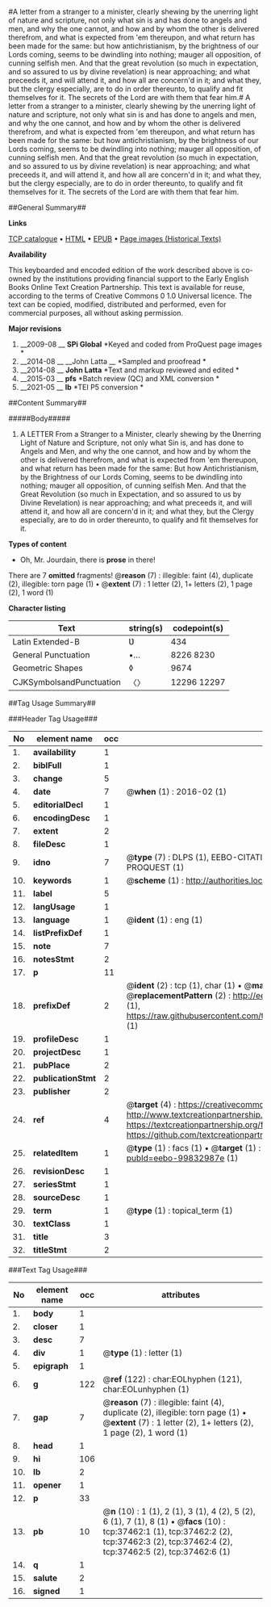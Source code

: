 #A letter from a stranger to a minister, clearly shewing by the unerring light of nature and scripture, not only what sin is and has done to angels and men, and why the one cannot, and how and by whom the other is delivered therefrom, and what is expected from 'em thereupon, and what return has been made for the same: but how antichristianism, by the brightness of our Lords coming, seems to be dwindling into nothing; mauger all opposition, of cunning selfish men. And that the great revolution (so much in expectation, and so assured to us by divine revelation) is near approaching; and what preceeds it, and will attend it, and how all are concern'd in it; and what they, but the clergy especially, are to do in order thereunto, to qualify and fit themselves for it. The secrets of the Lord are with them that fear him.#
A letter from a stranger to a minister, clearly shewing by the unerring light of nature and scripture, not only what sin is and has done to angels and men, and why the one cannot, and how and by whom the other is delivered therefrom, and what is expected from 'em thereupon, and what return has been made for the same: but how antichristianism, by the brightness of our Lords coming, seems to be dwindling into nothing; mauger all opposition, of cunning selfish men. And that the great revolution (so much in expectation, and so assured to us by divine revelation) is near approaching; and what preceeds it, and will attend it, and how all are concern'd in it; and what they, but the clergy especially, are to do in order thereunto, to qualify and fit themselves for it. The secrets of the Lord are with them that fear him.

##General Summary##

**Links**

[TCP catalogue](http://www.ota.ox.ac.uk/tcp/)  • 
[HTML](http://tei.it.ox.ac.uk/tcp/Texts-HTML/free/A48/A48036.html)  • 
[EPUB](http://tei.it.ox.ac.uk/tcp/Texts-EPUB/free/A48/A48036.epub) • 
[Page images (Historical Texts)](https://historicaltexts.jisc.ac.uk/eebo-99832987e)

**Availability**

This keyboarded and encoded edition of the work described above is co-owned by the
    institutions providing financial support to the Early English Books Online Text Creation
    Partnership. This text is available for reuse, according to the terms of  Creative Commons 0 1.0 Universal
    licence. The text can be copied, modified, distributed and performed, even for commercial
    purposes, all without asking permission.

**Major revisions**

1. __2009-08 __ __SPi Global__ *Keyed and coded from ProQuest page images *
1. __2014-08 __ __John Latta __ *Sampled and proofread *
1. __2014-08 __ __John Latta__ *Text and markup reviewed and edited *
1. __2015-03 __ __pfs__ *Batch review (QC) and XML conversion *
1. __2021-05 __ __lb__ *TEI P5 conversion *

##Content Summary##

#####Body#####

1. A LETTER From a Stranger to a Minister, clearly shewing by the Ʋnerring Light of Nature and Scripture, not only what Sin is, and has done to Angels and Men, and why the one cannot, and how and by whom the other is delivered therefrom, and what is expected from 'em thereupon, and what return has been made for the same: But how Antichristianism, by the Brightness of our Lords Coming, seems to be dwindling into nothing; mauger all opposition, of cunning selfish Men. And that the Great Revolution (so much in Expectation, and so assured to us by Divine Revelation) is near approaching; and what preceeds it, and will attend it, and how all are concern'd in it; and what they, but the Clergy especially, are to do in order thereunto, to qualify and fit themselves for it.

**Types of content**

  * Oh, Mr. Jourdain, there is **prose** in there!

There are 7 **omitted** fragments! 
 @__reason__ (7) : illegible: faint (4), duplicate (2), illegible: torn page (1)  •  @__extent__ (7) : 1 letter (2), 1+ letters (2), 1 page (2), 1 word (1)

**Character listing**


|Text|string(s)|codepoint(s)|
|---|---|---|
|Latin Extended-B|Ʋ|434|
|General Punctuation|•…|8226 8230|
|Geometric Shapes|◊|9674|
|CJKSymbolsandPunctuation|〈〉|12296 12297|

##Tag Usage Summary##

###Header Tag Usage###

|No|element name|occ|attributes|
|---|---|---|---|
|1.|__availability__|1||
|2.|__biblFull__|1||
|3.|__change__|5||
|4.|__date__|7| @__when__ (1) : 2016-02 (1)|
|5.|__editorialDecl__|1||
|6.|__encodingDesc__|1||
|7.|__extent__|2||
|8.|__fileDesc__|1||
|9.|__idno__|7| @__type__ (7) : DLPS (1), EEBO-CITATION (1), VID (1), EEBO-PROQUEST (1), STC (2), PROQUEST (1)|
|10.|__keywords__|1| @__scheme__ (1) : http://authorities.loc.gov/ (1)|
|11.|__label__|5||
|12.|__langUsage__|1||
|13.|__language__|1| @__ident__ (1) : eng (1)|
|14.|__listPrefixDef__|1||
|15.|__note__|7||
|16.|__notesStmt__|2||
|17.|__p__|11||
|18.|__prefixDef__|2| @__ident__ (2) : tcp (1), char (1)  •  @__matchPattern__ (2) : ([0-9\-]+):([0-9IVX]+) (1), (.+) (1)  •  @__replacementPattern__ (2) : http://eebo.chadwyck.com/downloadtiff?vid=$1&page=$2 (1), https://raw.githubusercontent.com/textcreationpartnership/Texts/master/tcpchars.xml#$1 (1)|
|19.|__profileDesc__|1||
|20.|__projectDesc__|1||
|21.|__pubPlace__|2||
|22.|__publicationStmt__|2||
|23.|__publisher__|2||
|24.|__ref__|4| @__target__ (4) : https://creativecommons.org/publicdomain/zero/1.0/ (1), http://www.textcreationpartnership.org/docs/. (1), https://textcreationpartnership.org/faq/#faq05 (1), https://github.com/textcreationpartnership (1)|
|25.|__relatedItem__|1| @__type__ (1) : facs (1)  •  @__target__ (1) : https://data.historicaltexts.jisc.ac.uk/view?pubId=eebo-99832987e (1)|
|26.|__revisionDesc__|1||
|27.|__seriesStmt__|1||
|28.|__sourceDesc__|1||
|29.|__term__|1| @__type__ (1) : topical_term (1)|
|30.|__textClass__|1||
|31.|__title__|3||
|32.|__titleStmt__|2||


###Text Tag Usage###

|No|element name|occ|attributes|
|---|---|---|---|
|1.|__body__|1||
|2.|__closer__|1||
|3.|__desc__|7||
|4.|__div__|1| @__type__ (1) : letter (1)|
|5.|__epigraph__|1||
|6.|__g__|122| @__ref__ (122) : char:EOLhyphen (121), char:EOLunhyphen (1)|
|7.|__gap__|7| @__reason__ (7) : illegible: faint (4), duplicate (2), illegible: torn page (1)  •  @__extent__ (7) : 1 letter (2), 1+ letters (2), 1 page (2), 1 word (1)|
|8.|__head__|1||
|9.|__hi__|106||
|10.|__lb__|2||
|11.|__opener__|1||
|12.|__p__|33||
|13.|__pb__|10| @__n__ (10) : 1 (1), 2 (1), 3 (1), 4 (2), 5 (2), 6 (1), 7 (1), 8 (1)  •  @__facs__ (10) : tcp:37462:1 (1), tcp:37462:2 (2), tcp:37462:3 (2), tcp:37462:4 (2), tcp:37462:5 (2), tcp:37462:6 (1)|
|14.|__q__|1||
|15.|__salute__|2||
|16.|__signed__|1||

